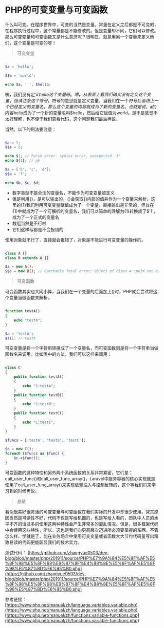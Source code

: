 # PHP的可变变量与可变函数

什么叫可变。在程序世界中，可变的当然是变量。常量在定义之后都是不可变的，在程序执行过程中，这个常量都是不能修改的。但是变量却不同，它们可以修改。那么可变变量和可变函数又是什么意思呢？很明显，就是用另一个变量来定义他们，这个变量是可变的呀！

> 可变变量

```php

$a = 'hello';

$$a = 'world';

echo $a, ' ', $hello;

```

咦，我们没有定义$hello这个变量呀。嗯，从表面上看我们确实没有定义这个变量，但请注意这个$$符号。$符号的意思就是定义变量，当我们在一个$符号后面跟上一个已经定义的变量名，那么这个变量的内容就成为了新的变量名。也就是说，$a的内容hello成为了一个新的变量名叫$hello，然后给它赋值为world。是不是感觉不太好理解，也不便于我们查看代码，这个问题我们最后再说。

当然，以下的用法要注意：

```php

$a = 1;
$$a = 2;

echo $1; // Parse error: syntax error, unexpected '1'
echo ${1}; // ok

$a = ['b', 'c', 'd'];
$$a = 'f';

echo $b, $c, $d;

```

- 数字类型不是合法的变量名，不能作为可变变量被定义
- 但是利用{}，是可以输出的，{}会获取{}内部的值并作为一个变量来解析，这里的{1}我们利用可变变量赋值成为了一个变量，直接输出是非常的，但放在{1}中就成为了一个可解析的变量名，我们可以简单的理解为{1}转换成了$'1'，成为了一个正式的变量名
- 数组当然是不行啦
- 它们这样写都是不会报错的

使用对象就不行了，直接就会报错了，对象是不能进行可变变量的操作的。

```php

class A {}
class B extends A {}

$a = new A();
$$a = new B(); // Catchable fatal error: Object of class A could not be converted to string 

```

> 可变函数

可变函数其实也大同小异，当我们在一个变量的后面加上()时，PHP就会尝试将这个变量当做函数来解析。

```php

function testA()
{
    echo "testA";
}

$a = 'testA';
$a(); // testA

```

可变变量是将一个字符串转换成了一个变量名，而可变函数则是将一个字符串当做函数名来调用。比如类中的方法，我们可以这样来调用：

```php

class C
{
    public function testA()
    {
        echo "C:testA";
    }
    public function testB()
    {
        echo "C:testB";
    }
    public function testC()
    {
        echo "C:testC";
    }
}

$funcs = ['testA', 'testB', 'testC'];

$c = new C();
foreach ($funcs as $func) {
    $c->$func();
}

```

可变函数的这种特性和另外两个系统函数的关系非常紧密，它们是：call_user_func()和call_user_func_array()，Laravel中服务容器的核心实现就是使用了call_user_func_array()来实现依赖注入与控制反转的，这个等我们将来学习到的时候再说。

> 总结

看似很美好很灵活的可变变量与可变函数在我们实际的开发中却很少使用。究其原因当然是可读性不好，代码不仅是写给机器的，也是写给人看的，团队中人员的水平不齐的话过多的使用这两种特性会产生非常多的混乱情况。但是，很多框架代码中会使用这些特性，所以，这也是我们向更高层次迈进所必须要掌握的东西。不管怎么样，学就是了，能在业务场合中使用可变变量或者函数大大节约代码量写出精致易读的代码更能彰显我们的技术实力。

测试代码：
[https://github.com/zhangyue0503/dev-blog/blob/master/php/201911/source/PHP%E7%9A%84%E5%8F%AF%E5%8F%98%E5%8F%98%E9%87%8F%E4%B8%8E%E5%8F%AF%E5%8F%98%E5%87%BD%E6%95%B0.php](https://github.com/zhangyue0503/dev-blog/blob/master/php/201911/source/PHP%E7%9A%84%E5%8F%AF%E5%8F%98%E5%8F%98%E9%87%8F%E4%B8%8E%E5%8F%AF%E5%8F%98%E5%87%BD%E6%95%B0.php)

参考链接：
[https://www.php.net/manual/zh/language.variables.variable.php](https://www.php.net/manual/zh/language.variables.variable.php)
[https://www.php.net/manual/zh/functions.variable-functions.php](https://www.php.net/manual/zh/functions.variable-functions.php)
